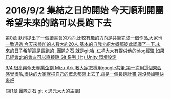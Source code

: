 # 2016/9/2 集結之日的開始 今天順利開團 希望未來的路可以長跑下去

[第0章 默司提出了一個讀書會的方向,比較有趣的方向是共筆完成一個作品,大家也一致通過
今天來參加的人數大約20人,基本的自我介紹大概都彼此認識了一下,未來的日子希望這是長跑的
,團隊之石 就是git嚕 ,仁祥大大有提供他的blog經驗,如果已經會git的會友可以直接跳 Git 系列 (七) Unity 環境設定](https://tedsieblog.wordpress.com/category/%E3%80%90git%E3%80%91/)

[9/4 很高興今天專業企劃 Mizu-Ark 教大家怎樣用google共筆,第一次用這個東西感覺很酷,很快的大家就把自己的概念都寫上去了,這是一個長跑計畫,還沒參加嗎快來吧](https://docs.google.com/document/d/19KYP2vRUGZldPqxqyH7ug-bQNuJMbQvaObVW3twvsY0/edit)


[第1章 團隊之石 git x 思元大大的主講]
